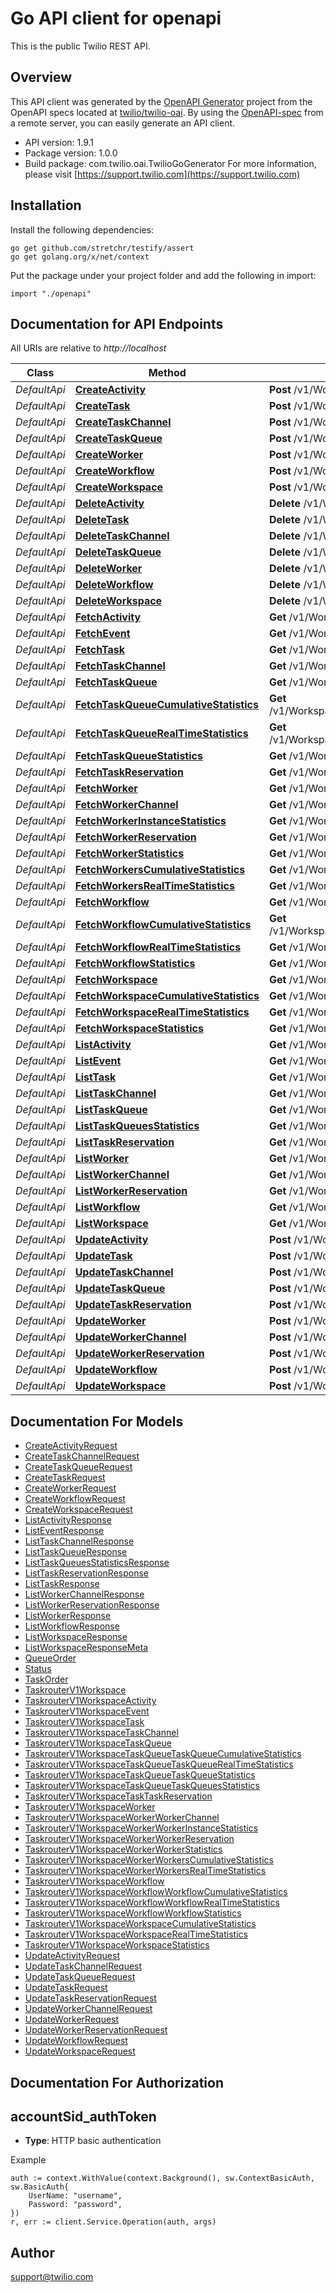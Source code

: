 # Go API client for openapi

This is the public Twilio REST API.

## Overview
This API client was generated by the [OpenAPI Generator](https://openapi-generator.tech) project from the OpenAPI specs located at [twilio/twilio-oai](https://github.com/twilio/twilio-oai/tree/main/spec).  By using the [OpenAPI-spec](https://www.openapis.org/) from a remote server, you can easily generate an API client.

- API version: 1.9.1
- Package version: 1.0.0
- Build package: com.twilio.oai.TwilioGoGenerator
For more information, please visit [https://support.twilio.com](https://support.twilio.com)

## Installation

Install the following dependencies:

```shell
go get github.com/stretchr/testify/assert
go get golang.org/x/net/context
```

Put the package under your project folder and add the following in import:

```golang
import "./openapi"
```

## Documentation for API Endpoints

All URIs are relative to *http://localhost*

Class | Method | HTTP request | Description
------------ | ------------- | ------------- | -------------
*DefaultApi* | [**CreateActivity**](docs/DefaultApi.md#createactivity) | **Post** /v1/Workspaces/{WorkspaceSid}/Activities | 
*DefaultApi* | [**CreateTask**](docs/DefaultApi.md#createtask) | **Post** /v1/Workspaces/{WorkspaceSid}/Tasks | 
*DefaultApi* | [**CreateTaskChannel**](docs/DefaultApi.md#createtaskchannel) | **Post** /v1/Workspaces/{WorkspaceSid}/TaskChannels | 
*DefaultApi* | [**CreateTaskQueue**](docs/DefaultApi.md#createtaskqueue) | **Post** /v1/Workspaces/{WorkspaceSid}/TaskQueues | 
*DefaultApi* | [**CreateWorker**](docs/DefaultApi.md#createworker) | **Post** /v1/Workspaces/{WorkspaceSid}/Workers | 
*DefaultApi* | [**CreateWorkflow**](docs/DefaultApi.md#createworkflow) | **Post** /v1/Workspaces/{WorkspaceSid}/Workflows | 
*DefaultApi* | [**CreateWorkspace**](docs/DefaultApi.md#createworkspace) | **Post** /v1/Workspaces | 
*DefaultApi* | [**DeleteActivity**](docs/DefaultApi.md#deleteactivity) | **Delete** /v1/Workspaces/{WorkspaceSid}/Activities/{Sid} | 
*DefaultApi* | [**DeleteTask**](docs/DefaultApi.md#deletetask) | **Delete** /v1/Workspaces/{WorkspaceSid}/Tasks/{Sid} | 
*DefaultApi* | [**DeleteTaskChannel**](docs/DefaultApi.md#deletetaskchannel) | **Delete** /v1/Workspaces/{WorkspaceSid}/TaskChannels/{Sid} | 
*DefaultApi* | [**DeleteTaskQueue**](docs/DefaultApi.md#deletetaskqueue) | **Delete** /v1/Workspaces/{WorkspaceSid}/TaskQueues/{Sid} | 
*DefaultApi* | [**DeleteWorker**](docs/DefaultApi.md#deleteworker) | **Delete** /v1/Workspaces/{WorkspaceSid}/Workers/{Sid} | 
*DefaultApi* | [**DeleteWorkflow**](docs/DefaultApi.md#deleteworkflow) | **Delete** /v1/Workspaces/{WorkspaceSid}/Workflows/{Sid} | 
*DefaultApi* | [**DeleteWorkspace**](docs/DefaultApi.md#deleteworkspace) | **Delete** /v1/Workspaces/{Sid} | 
*DefaultApi* | [**FetchActivity**](docs/DefaultApi.md#fetchactivity) | **Get** /v1/Workspaces/{WorkspaceSid}/Activities/{Sid} | 
*DefaultApi* | [**FetchEvent**](docs/DefaultApi.md#fetchevent) | **Get** /v1/Workspaces/{WorkspaceSid}/Events/{Sid} | 
*DefaultApi* | [**FetchTask**](docs/DefaultApi.md#fetchtask) | **Get** /v1/Workspaces/{WorkspaceSid}/Tasks/{Sid} | 
*DefaultApi* | [**FetchTaskChannel**](docs/DefaultApi.md#fetchtaskchannel) | **Get** /v1/Workspaces/{WorkspaceSid}/TaskChannels/{Sid} | 
*DefaultApi* | [**FetchTaskQueue**](docs/DefaultApi.md#fetchtaskqueue) | **Get** /v1/Workspaces/{WorkspaceSid}/TaskQueues/{Sid} | 
*DefaultApi* | [**FetchTaskQueueCumulativeStatistics**](docs/DefaultApi.md#fetchtaskqueuecumulativestatistics) | **Get** /v1/Workspaces/{WorkspaceSid}/TaskQueues/{TaskQueueSid}/CumulativeStatistics | 
*DefaultApi* | [**FetchTaskQueueRealTimeStatistics**](docs/DefaultApi.md#fetchtaskqueuerealtimestatistics) | **Get** /v1/Workspaces/{WorkspaceSid}/TaskQueues/{TaskQueueSid}/RealTimeStatistics | 
*DefaultApi* | [**FetchTaskQueueStatistics**](docs/DefaultApi.md#fetchtaskqueuestatistics) | **Get** /v1/Workspaces/{WorkspaceSid}/TaskQueues/{TaskQueueSid}/Statistics | 
*DefaultApi* | [**FetchTaskReservation**](docs/DefaultApi.md#fetchtaskreservation) | **Get** /v1/Workspaces/{WorkspaceSid}/Tasks/{TaskSid}/Reservations/{Sid} | 
*DefaultApi* | [**FetchWorker**](docs/DefaultApi.md#fetchworker) | **Get** /v1/Workspaces/{WorkspaceSid}/Workers/{Sid} | 
*DefaultApi* | [**FetchWorkerChannel**](docs/DefaultApi.md#fetchworkerchannel) | **Get** /v1/Workspaces/{WorkspaceSid}/Workers/{WorkerSid}/Channels/{Sid} | 
*DefaultApi* | [**FetchWorkerInstanceStatistics**](docs/DefaultApi.md#fetchworkerinstancestatistics) | **Get** /v1/Workspaces/{WorkspaceSid}/Workers/{WorkerSid}/Statistics | 
*DefaultApi* | [**FetchWorkerReservation**](docs/DefaultApi.md#fetchworkerreservation) | **Get** /v1/Workspaces/{WorkspaceSid}/Workers/{WorkerSid}/Reservations/{Sid} | 
*DefaultApi* | [**FetchWorkerStatistics**](docs/DefaultApi.md#fetchworkerstatistics) | **Get** /v1/Workspaces/{WorkspaceSid}/Workers/Statistics | 
*DefaultApi* | [**FetchWorkersCumulativeStatistics**](docs/DefaultApi.md#fetchworkerscumulativestatistics) | **Get** /v1/Workspaces/{WorkspaceSid}/Workers/CumulativeStatistics | 
*DefaultApi* | [**FetchWorkersRealTimeStatistics**](docs/DefaultApi.md#fetchworkersrealtimestatistics) | **Get** /v1/Workspaces/{WorkspaceSid}/Workers/RealTimeStatistics | 
*DefaultApi* | [**FetchWorkflow**](docs/DefaultApi.md#fetchworkflow) | **Get** /v1/Workspaces/{WorkspaceSid}/Workflows/{Sid} | 
*DefaultApi* | [**FetchWorkflowCumulativeStatistics**](docs/DefaultApi.md#fetchworkflowcumulativestatistics) | **Get** /v1/Workspaces/{WorkspaceSid}/Workflows/{WorkflowSid}/CumulativeStatistics | 
*DefaultApi* | [**FetchWorkflowRealTimeStatistics**](docs/DefaultApi.md#fetchworkflowrealtimestatistics) | **Get** /v1/Workspaces/{WorkspaceSid}/Workflows/{WorkflowSid}/RealTimeStatistics | 
*DefaultApi* | [**FetchWorkflowStatistics**](docs/DefaultApi.md#fetchworkflowstatistics) | **Get** /v1/Workspaces/{WorkspaceSid}/Workflows/{WorkflowSid}/Statistics | 
*DefaultApi* | [**FetchWorkspace**](docs/DefaultApi.md#fetchworkspace) | **Get** /v1/Workspaces/{Sid} | 
*DefaultApi* | [**FetchWorkspaceCumulativeStatistics**](docs/DefaultApi.md#fetchworkspacecumulativestatistics) | **Get** /v1/Workspaces/{WorkspaceSid}/CumulativeStatistics | 
*DefaultApi* | [**FetchWorkspaceRealTimeStatistics**](docs/DefaultApi.md#fetchworkspacerealtimestatistics) | **Get** /v1/Workspaces/{WorkspaceSid}/RealTimeStatistics | 
*DefaultApi* | [**FetchWorkspaceStatistics**](docs/DefaultApi.md#fetchworkspacestatistics) | **Get** /v1/Workspaces/{WorkspaceSid}/Statistics | 
*DefaultApi* | [**ListActivity**](docs/DefaultApi.md#listactivity) | **Get** /v1/Workspaces/{WorkspaceSid}/Activities | 
*DefaultApi* | [**ListEvent**](docs/DefaultApi.md#listevent) | **Get** /v1/Workspaces/{WorkspaceSid}/Events | 
*DefaultApi* | [**ListTask**](docs/DefaultApi.md#listtask) | **Get** /v1/Workspaces/{WorkspaceSid}/Tasks | 
*DefaultApi* | [**ListTaskChannel**](docs/DefaultApi.md#listtaskchannel) | **Get** /v1/Workspaces/{WorkspaceSid}/TaskChannels | 
*DefaultApi* | [**ListTaskQueue**](docs/DefaultApi.md#listtaskqueue) | **Get** /v1/Workspaces/{WorkspaceSid}/TaskQueues | 
*DefaultApi* | [**ListTaskQueuesStatistics**](docs/DefaultApi.md#listtaskqueuesstatistics) | **Get** /v1/Workspaces/{WorkspaceSid}/TaskQueues/Statistics | 
*DefaultApi* | [**ListTaskReservation**](docs/DefaultApi.md#listtaskreservation) | **Get** /v1/Workspaces/{WorkspaceSid}/Tasks/{TaskSid}/Reservations | 
*DefaultApi* | [**ListWorker**](docs/DefaultApi.md#listworker) | **Get** /v1/Workspaces/{WorkspaceSid}/Workers | 
*DefaultApi* | [**ListWorkerChannel**](docs/DefaultApi.md#listworkerchannel) | **Get** /v1/Workspaces/{WorkspaceSid}/Workers/{WorkerSid}/Channels | 
*DefaultApi* | [**ListWorkerReservation**](docs/DefaultApi.md#listworkerreservation) | **Get** /v1/Workspaces/{WorkspaceSid}/Workers/{WorkerSid}/Reservations | 
*DefaultApi* | [**ListWorkflow**](docs/DefaultApi.md#listworkflow) | **Get** /v1/Workspaces/{WorkspaceSid}/Workflows | 
*DefaultApi* | [**ListWorkspace**](docs/DefaultApi.md#listworkspace) | **Get** /v1/Workspaces | 
*DefaultApi* | [**UpdateActivity**](docs/DefaultApi.md#updateactivity) | **Post** /v1/Workspaces/{WorkspaceSid}/Activities/{Sid} | 
*DefaultApi* | [**UpdateTask**](docs/DefaultApi.md#updatetask) | **Post** /v1/Workspaces/{WorkspaceSid}/Tasks/{Sid} | 
*DefaultApi* | [**UpdateTaskChannel**](docs/DefaultApi.md#updatetaskchannel) | **Post** /v1/Workspaces/{WorkspaceSid}/TaskChannels/{Sid} | 
*DefaultApi* | [**UpdateTaskQueue**](docs/DefaultApi.md#updatetaskqueue) | **Post** /v1/Workspaces/{WorkspaceSid}/TaskQueues/{Sid} | 
*DefaultApi* | [**UpdateTaskReservation**](docs/DefaultApi.md#updatetaskreservation) | **Post** /v1/Workspaces/{WorkspaceSid}/Tasks/{TaskSid}/Reservations/{Sid} | 
*DefaultApi* | [**UpdateWorker**](docs/DefaultApi.md#updateworker) | **Post** /v1/Workspaces/{WorkspaceSid}/Workers/{Sid} | 
*DefaultApi* | [**UpdateWorkerChannel**](docs/DefaultApi.md#updateworkerchannel) | **Post** /v1/Workspaces/{WorkspaceSid}/Workers/{WorkerSid}/Channels/{Sid} | 
*DefaultApi* | [**UpdateWorkerReservation**](docs/DefaultApi.md#updateworkerreservation) | **Post** /v1/Workspaces/{WorkspaceSid}/Workers/{WorkerSid}/Reservations/{Sid} | 
*DefaultApi* | [**UpdateWorkflow**](docs/DefaultApi.md#updateworkflow) | **Post** /v1/Workspaces/{WorkspaceSid}/Workflows/{Sid} | 
*DefaultApi* | [**UpdateWorkspace**](docs/DefaultApi.md#updateworkspace) | **Post** /v1/Workspaces/{Sid} | 


## Documentation For Models

 - [CreateActivityRequest](docs/CreateActivityRequest.md)
 - [CreateTaskChannelRequest](docs/CreateTaskChannelRequest.md)
 - [CreateTaskQueueRequest](docs/CreateTaskQueueRequest.md)
 - [CreateTaskRequest](docs/CreateTaskRequest.md)
 - [CreateWorkerRequest](docs/CreateWorkerRequest.md)
 - [CreateWorkflowRequest](docs/CreateWorkflowRequest.md)
 - [CreateWorkspaceRequest](docs/CreateWorkspaceRequest.md)
 - [ListActivityResponse](docs/ListActivityResponse.md)
 - [ListEventResponse](docs/ListEventResponse.md)
 - [ListTaskChannelResponse](docs/ListTaskChannelResponse.md)
 - [ListTaskQueueResponse](docs/ListTaskQueueResponse.md)
 - [ListTaskQueuesStatisticsResponse](docs/ListTaskQueuesStatisticsResponse.md)
 - [ListTaskReservationResponse](docs/ListTaskReservationResponse.md)
 - [ListTaskResponse](docs/ListTaskResponse.md)
 - [ListWorkerChannelResponse](docs/ListWorkerChannelResponse.md)
 - [ListWorkerReservationResponse](docs/ListWorkerReservationResponse.md)
 - [ListWorkerResponse](docs/ListWorkerResponse.md)
 - [ListWorkflowResponse](docs/ListWorkflowResponse.md)
 - [ListWorkspaceResponse](docs/ListWorkspaceResponse.md)
 - [ListWorkspaceResponseMeta](docs/ListWorkspaceResponseMeta.md)
 - [QueueOrder](docs/QueueOrder.md)
 - [Status](docs/Status.md)
 - [TaskOrder](docs/TaskOrder.md)
 - [TaskrouterV1Workspace](docs/TaskrouterV1Workspace.md)
 - [TaskrouterV1WorkspaceActivity](docs/TaskrouterV1WorkspaceActivity.md)
 - [TaskrouterV1WorkspaceEvent](docs/TaskrouterV1WorkspaceEvent.md)
 - [TaskrouterV1WorkspaceTask](docs/TaskrouterV1WorkspaceTask.md)
 - [TaskrouterV1WorkspaceTaskChannel](docs/TaskrouterV1WorkspaceTaskChannel.md)
 - [TaskrouterV1WorkspaceTaskQueue](docs/TaskrouterV1WorkspaceTaskQueue.md)
 - [TaskrouterV1WorkspaceTaskQueueTaskQueueCumulativeStatistics](docs/TaskrouterV1WorkspaceTaskQueueTaskQueueCumulativeStatistics.md)
 - [TaskrouterV1WorkspaceTaskQueueTaskQueueRealTimeStatistics](docs/TaskrouterV1WorkspaceTaskQueueTaskQueueRealTimeStatistics.md)
 - [TaskrouterV1WorkspaceTaskQueueTaskQueueStatistics](docs/TaskrouterV1WorkspaceTaskQueueTaskQueueStatistics.md)
 - [TaskrouterV1WorkspaceTaskQueueTaskQueuesStatistics](docs/TaskrouterV1WorkspaceTaskQueueTaskQueuesStatistics.md)
 - [TaskrouterV1WorkspaceTaskTaskReservation](docs/TaskrouterV1WorkspaceTaskTaskReservation.md)
 - [TaskrouterV1WorkspaceWorker](docs/TaskrouterV1WorkspaceWorker.md)
 - [TaskrouterV1WorkspaceWorkerWorkerChannel](docs/TaskrouterV1WorkspaceWorkerWorkerChannel.md)
 - [TaskrouterV1WorkspaceWorkerWorkerInstanceStatistics](docs/TaskrouterV1WorkspaceWorkerWorkerInstanceStatistics.md)
 - [TaskrouterV1WorkspaceWorkerWorkerReservation](docs/TaskrouterV1WorkspaceWorkerWorkerReservation.md)
 - [TaskrouterV1WorkspaceWorkerWorkerStatistics](docs/TaskrouterV1WorkspaceWorkerWorkerStatistics.md)
 - [TaskrouterV1WorkspaceWorkerWorkersCumulativeStatistics](docs/TaskrouterV1WorkspaceWorkerWorkersCumulativeStatistics.md)
 - [TaskrouterV1WorkspaceWorkerWorkersRealTimeStatistics](docs/TaskrouterV1WorkspaceWorkerWorkersRealTimeStatistics.md)
 - [TaskrouterV1WorkspaceWorkflow](docs/TaskrouterV1WorkspaceWorkflow.md)
 - [TaskrouterV1WorkspaceWorkflowWorkflowCumulativeStatistics](docs/TaskrouterV1WorkspaceWorkflowWorkflowCumulativeStatistics.md)
 - [TaskrouterV1WorkspaceWorkflowWorkflowRealTimeStatistics](docs/TaskrouterV1WorkspaceWorkflowWorkflowRealTimeStatistics.md)
 - [TaskrouterV1WorkspaceWorkflowWorkflowStatistics](docs/TaskrouterV1WorkspaceWorkflowWorkflowStatistics.md)
 - [TaskrouterV1WorkspaceWorkspaceCumulativeStatistics](docs/TaskrouterV1WorkspaceWorkspaceCumulativeStatistics.md)
 - [TaskrouterV1WorkspaceWorkspaceRealTimeStatistics](docs/TaskrouterV1WorkspaceWorkspaceRealTimeStatistics.md)
 - [TaskrouterV1WorkspaceWorkspaceStatistics](docs/TaskrouterV1WorkspaceWorkspaceStatistics.md)
 - [UpdateActivityRequest](docs/UpdateActivityRequest.md)
 - [UpdateTaskChannelRequest](docs/UpdateTaskChannelRequest.md)
 - [UpdateTaskQueueRequest](docs/UpdateTaskQueueRequest.md)
 - [UpdateTaskRequest](docs/UpdateTaskRequest.md)
 - [UpdateTaskReservationRequest](docs/UpdateTaskReservationRequest.md)
 - [UpdateWorkerChannelRequest](docs/UpdateWorkerChannelRequest.md)
 - [UpdateWorkerRequest](docs/UpdateWorkerRequest.md)
 - [UpdateWorkerReservationRequest](docs/UpdateWorkerReservationRequest.md)
 - [UpdateWorkflowRequest](docs/UpdateWorkflowRequest.md)
 - [UpdateWorkspaceRequest](docs/UpdateWorkspaceRequest.md)


## Documentation For Authorization



## accountSid_authToken

- **Type**: HTTP basic authentication

Example

```golang
auth := context.WithValue(context.Background(), sw.ContextBasicAuth, sw.BasicAuth{
    UserName: "username",
    Password: "password",
})
r, err := client.Service.Operation(auth, args)
```


## Author

support@twilio.com

